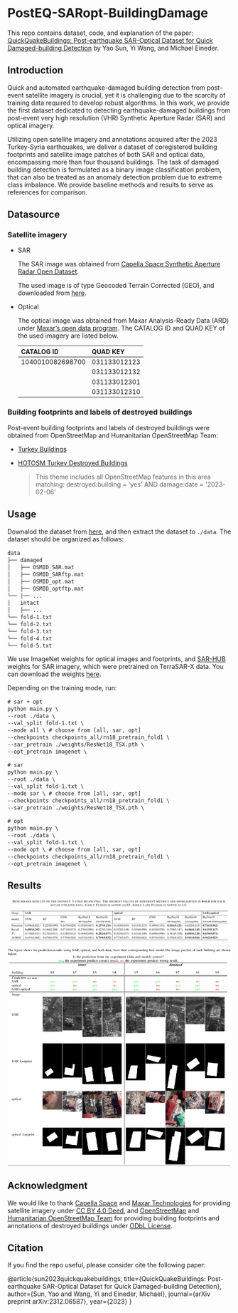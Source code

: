# PostEQ-SARopt-BuildingDamage

This repo contains dataset, code, and explanation of the paper: [QuickQuakeBuildings: Post-earthquake SAR-Optical Dataset for Quick Damaged-building Detection](https://arxiv.org/abs/2312.06587) by Yao Sun, Yi Wang, and Michael Eineder. 

## Introduction

Quick and automated earthquake-damaged building detection from post-event satellite imagery is crucial, yet it is challenging due to the scarcity of training data required to develop robust algorithms. In this work, we provide the first dataset dedicated to detecting earthquake-damaged buildings from post-event very high resolution (VHR) Synthetic Aperture Radar (SAR) and optical imagery. 

Utilizing open satellite imagery and annotations acquired after the 2023 Turkey-Syria earthquakes, we deliver a dataset of coregistered building footprints and satellite image patches of both SAR and optical data, encompassing more than four thousand buildings. The task of damaged building detection is formulated as a binary image classification problem, that can also be treated as an anomaly detection problem due to extreme class imbalance. We provide baseline methods and results to serve as references for comparison. 

## Datasource

### Satellite imagery

- SAR

	The SAR image was obtained from [Capella Space Synthetic Aperture Radar Open Dataset](capellaspace.com/gallery/). 

	The used image is of type Geocoded Terrain Corrected (GEO), and downloaded from [here](https://radiantearth.github.io/stac-browser/#/external/capella-open-data.s3.us-west-2.amazonaws.com/stac/capella-open-data-by-datetime/capella-open-data-2023/capella-open-data-2023-02/capella-open-data-2023-02-09/CAPELLA_C08_SP_GEO_HH_20230209073421_20230209073446/CAPELLA_C08_SP_GEO_HH_20230209073421_20230209073446.json).

- Optical

	The optical image was obtained from Maxar Analysis-Ready Data (ARD) under [Maxar’s open data program](https://www.maxar.com/open-data/turkey-earthquake-2023). The CATALOG ID and QUAD KEY of the used imagery are listed below.

	| CATALOG ID      | QUAD KEY       |
	|-----------------|----------------|
	|1040010082698700 | 031133012123   |
	|                 | 031133012132   |
	|                 | 031133012301   |
	|                 | 031133012310   |


### Building footprints and labels of destroyed buildings

Post-event building footprints and labels of destroyed buildings were obtained from OpenStreetMap and Humanitarian OpenStreetMap Team:

- [Turkey Buildings](https://data.humdata.org/dataset/hotosm_tur_buildings)

- [HOTOSM Turkey Destroyed Buildings](https://data.humdata.org/dataset/hotosm_tur_destroyed_buildings)

	> This theme includes all OpenStreetMap features in this area matching: destroyed:building = 'yes' AND damage:date = '2023-02-06'

## Usage

Downalod the dataset from [here](https://terabox.com/s/1LFynV38hkF2-xEAJwPGM8w), and then extract the dataset to `./data`. The dataset should be organized as follows:
```
data
├── damaged
│   ├── OSMID_SAR.mat
│   ├── OSMID_SARftp.mat
│   ├── OSMID_opt.mat
│   ├── OSMID_optftp.mat
└── |── ...
│   intact
│   ├── ...
└── fold-1.txt
└── fold-2.txt
└── fold-3.txt
└── fold-4.txt
└── fold-5.txt
```

We use ImageNet weights for optical images and footprints, and [SAR-HUB](https://github.com/XAI4SAR/SAR-HUB) weights for SAR imagery, which were pretrained on TerraSAR-X data. You can download the weights [here](https://drive.google.com/file/d/1JgCQIXMFYbTBhGbXCb1nXlLC62Ahv9qW/view?usp=drive_link).

Depending on the training mode, run:

```
# sar + opt
python main.py \
--root ./data \
--val_split fold-1.txt \
--mode all \ # choose from [all, sar, opt]
--checkpoints checkpoints_all/rn18_pretrain_fold1 \
--sar_pretrain ./weights/ResNet18_TSX.pth \
--opt_pretrain imagenet \
```

```
# sar
python main.py \
--root ./data \
--val_split fold-1.txt \
--mode sar \ # choose from [all, sar, opt]
--checkpoints checkpoints_all/rn18_pretrain_fold1 \
--sar_pretrain ./weights/ResNet18_TSX.pth \
```

```
# opt
python main.py \
--root ./data \
--val_split fold-1.txt \
--mode opt \ # choose from [all, sar, opt]
--checkpoints checkpoints_all/rn18_pretrain_fold1 \
--opt_pretrain imagenet \
```

## Results 

![Benchmark results on the dataset.](/images/table1.png)

![Examples of prediction results using SAR, optical, and both data, from their corresponding best model.](/images/visualization.png)

## Acknowledgment

We would like to thank [Capella Space](https://www.capellaspace.com/) and [Maxar Technologies](https://www.maxar.com/) for providing satellite imagery under [CC BY 4.0 Deed](https://creativecommons.org/licenses/by/4.0/legalcode), and [OpenStreetMap](https://www.openstreetmap.org) and [Humanitarian OpenStreetMap Team](https://www.hotosm.org/) for providing building footprints and annotations of destroyed buildings under [ODbL License](https://opendatacommons.org/licenses/odbl/1.0/). 


## Citation

If you find the repo useful, please consider cite the following paper:

@article{sun2023quickquakebuildings,
  title={QuickQuakeBuildings: Post-earthquake SAR-Optical Dataset for Quick Damaged-building Detection},
  author={Sun, Yao and Wang, Yi and Eineder, Michael},
  journal={arXiv preprint arXiv:2312.06587},
  year={2023}
}
